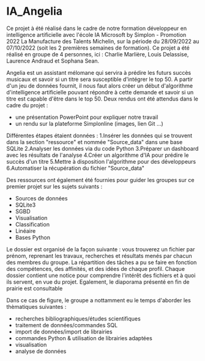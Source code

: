 # IA_Angelia

Ce projet à été réalisé dans le cadre de notre formation développeur en intelligence artificielle avec l'école IA Microsoft by Simplon - Promotion 2022 La Manufacture des Talents Michelin, sur la période du 28/09/2022 au 07/10/2022 (soit les 2 premières semaines de formation). 
Ce projet a été réalisé en groupe de 4 personnes, ici : Charlie Marlière, Louis Delassise, Laurence Andraud et Sophana Sean.

Angelia est un assistant mélomane qui servira à prédire les futurs succès musicaux et savoir si un titre sera susceptible d'intégrer le top 50. A partir d'un jeu de données fournit, il nous faut alors créer un début d'algorithme d'intelligence artificielle pouvant répondre à cette demande et savoir si un titre est capable d'être dans le top 50. Deux rendus ont été attendus dans le cadre du projet : 
- une présentation PowerPoint pour expliquer notre travail
- un rendu sur la plateforme Simplonline (images, lien Git ...)

Différentes étapes étaient données : 
1.Insérer les données qui se trouvent dans la section "ressource" et nommée "Source_data" dans une base SQLite
2.Analyser les données via du code Python
3.Préparer un dashboard avec les résultats de l'analyse
4.Créer un algorithme d'IA pour prédire le succès d'un titre
5.Mettre à disposition l'algorithme pour des développeurs
6.Automatiser la récupération du fichier "Source_data"

Des ressources ont également été fournies pour guider les groupes sur ce premier projet sur les sujets suivants :
- Sources de données
- SQLite3
- SGBD
- Visualisation
- Classification
- Linéaire 
- Bases Python

Le dossier est organisé de la façon suivante : vous trouverez un fichier par prénom, reprenant les travaux, recherches et résultats menés par chacun des membres du groupe. La répartition des tâches a pu se faire en fonction des compétences, des affinités, et des idées de chaque profil. Chaque dossier contient une notice pour comprendre l'intérêt des fichiers et à quoi ils servent, en vue du projet. Egalement, le diaporama présenté en fin de prairie est consultable

Dans ce cas de figure, le groupe a nottamment eu le temps d'aborder les thèmatiques suivantes :
- recherches bibliographiques/études scientifiques
- traitement de données/commandes SQL
- import de données/import de librairies
- commandes Python & utilisation de librairies adaptées
- visualisation
- analyse de données
